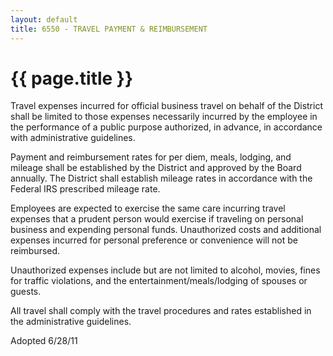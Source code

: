 ```yaml
---
layout: default
title: 6550 - TRAVEL PAYMENT & REIMBURSEMENT
---
```


{{ page.title }}
================

Travel expenses incurred for official business travel on behalf of the
District shall be limited to those expenses necessarily incurred by the
employee in the performance of a public purpose authorized, in advance,
in accordance with administrative guidelines.

Payment and reimbursement rates for per diem, meals, lodging, and
mileage shall be established by the District and approved by the Board
annually. The District shall establish mileage rates in accordance with
the Federal IRS prescribed mileage rate.

Employees are expected to exercise the same care incurring travel
expenses that a prudent person would exercise if traveling on personal
business and expending personal funds. Unauthorized costs and additional
expenses incurred for personal preference or convenience will not be
reimbursed.

Unauthorized expenses include but are not limited to alcohol, movies,
fines for traffic violations, and the entertainment/meals/lodging of
spouses or guests.

All travel shall comply with the travel procedures and rates established
in the administrative guidelines.

Adopted 6/28/11
